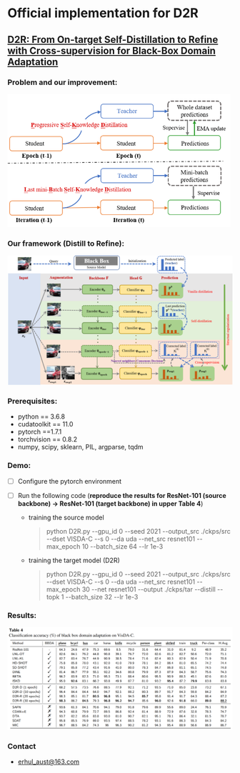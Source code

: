 # Official implementation for **D2R**

## [**D2R: From On-target Self-Distillation to Refine with Cross-supervision for Black-Box Domain Adaptation**]()

### Problem and our improvement: 

<img src="figs/problem.png" width="500" div align=center/>

### Our framework (Distill to Refine):  

<img src="figs/D2R.png" width="800" div align=center/>

### Prerequisites:
- python == 3.6.8
- cudatoolkit == 11.0
- pytorch ==1.7.1
- torchvision == 0.8.2
- numpy, scipy, sklearn, PIL, argparse, tqdm

### Demo:

- [ ] Configure the pytorch environment

- [ ] Run the following code (**reproduce the results for ResNet-101 (source backbone) -> ResNet-101 (target backbone) in upper Table 4**) 

   - training the source model

     > python D2R.py --gpu_id 0 --seed 2021 --output_src ./ckps/src --dset VISDA-C --s 0 --da uda --net_src resnet101 --max_epoch 10 --batch_size 64 --lr 1e-3
   
   - training the target model (D2R)
     
     > python D2R.py --gpu_id 0 --seed 2021 --output_src ./ckps/src --dset VISDA-C --s 0 --da uda --net_src resnet101 --max_epoch 30 --net resnet101 --output ./ckps/tar --distill --topk 1 --batch_size 32  --lr 1e-3

### Results:  

<img src="figs/Result.png" width="800" div align=center/>

### Contact

- [erhul_aust@163.com](erhul_aust@163.com)
